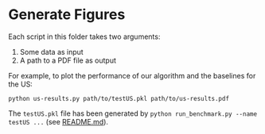 # Generate Figures

Each script in this folder takes two arguments:
1. Some data as input
2. A path to a PDF file as output

For example, to plot the performance of our algorithm and the baselines for the US:
~~~
python us-results.py path/to/testUS.pkl path/to/us-results.pdf
~~~
The `testUS.pkl` file has been generated by `python run_benchmark.py --name testUS ...` (see [README.md](../README.md)).
